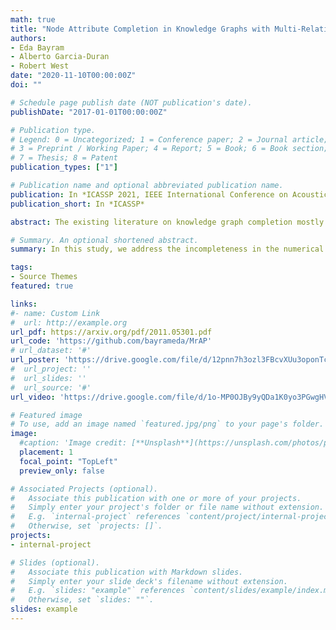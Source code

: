 ```yaml
---
math: true
title: "Node Attribute Completion in Knowledge Graphs with Multi-Relational Propagation"
authors:
- Eda Bayram
- Alberto Garcia-Duran
- Robert West
date: "2020-11-10T00:00:00Z"
doi: ""

# Schedule page publish date (NOT publication's date).
publishDate: "2017-01-01T00:00:00Z"

# Publication type.
# Legend: 0 = Uncategorized; 1 = Conference paper; 2 = Journal article;
# 3 = Preprint / Working Paper; 4 = Report; 5 = Book; 6 = Book section;
# 7 = Thesis; 8 = Patent
publication_types: ["1"]

# Publication name and optional abbreviated publication name.
publication: In *ICASSP 2021, IEEE International Conference on Acoustics, Speech and Signal Processing*
publication_short: In *ICASSP*

abstract: The existing literature on knowledge graph completion mostly focuses on the link prediction task. However, knowledge graphs have an additional incompleteness problem; their nodes possess numerical attributes, whose values are often missing. Our approach, denoted as MrAP, imputes the values of missing attributes by propagating information across the multi-relational structure of a knowledge graph. It employs regression functions for predicting one node attribute from another depending on the relationship between the nodes and the type of the attributes. The propagation mechanism operates iteratively in a message passing scheme that collects the predictions at every iteration and updates the value of the node attributes. Experiments over two benchmark datasets show the effectiveness of our approach.

# Summary. An optional shortened abstract.
summary: In this study, we address the incompleteness in the numerical node attributes of a knowledge graph. We propose the algorithm MrAP, Multi-Relational Attribute Propagation, which we formulate within a message passing scheme.

tags:
- Source Themes
featured: true

links:
#- name: Custom Link
#  url: http://example.org
url_pdf: https://arxiv.org/pdf/2011.05301.pdf
url_code: 'https://github.com/bayrameda/MrAP'
# url_dataset: '#'
url_poster: 'https://drive.google.com/file/d/12pnn7h3ozl3FBcvXUu3oponTcCWMu16Z/view?usp=sharing'
#  url_project: ''
#  url_slides: ''
#  url_source: '#'
url_video: 'https://drive.google.com/file/d/1o-MP0OJBy9yQDa1K0yo3PGwgHVE7kWWB/view?usp=sharing'

# Featured image
# To use, add an image named `featured.jpg/png` to your page's folder.
image:
  #caption: 'Image credit: [**Unsplash**](https://unsplash.com/photos/pLCdAaMFLTE)'
  placement: 1
  focal_point: "TopLeft"
  preview_only: false

# Associated Projects (optional).
#   Associate this publication with one or more of your projects.
#   Simply enter your project's folder or file name without extension.
#   E.g. `internal-project` references `content/project/internal-project/index.md`.
#   Otherwise, set `projects: []`.
projects:
- internal-project

# Slides (optional).
#   Associate this publication with Markdown slides.
#   Simply enter your slide deck's filename without extension.
#   E.g. `slides: "example"` references `content/slides/example/index.md`.
#   Otherwise, set `slides: ""`.
slides: example
---
```

